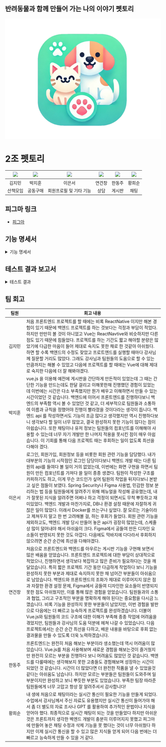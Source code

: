 ## 반려동물과 함께 만들어 가는 나의 이야기 펫토리

![펫토리 아이콘](./images/펫토리아이콘.PNG)

# 2조 펫토리

| [![](https://avatars.githubusercontent.com/u/103301589?v=4)](https://github.com/kimjm9911) | [![](https://avatars.githubusercontent.com/u/87793524?v=4)](https://github.com/dispear) | [![](https://avatars.githubusercontent.com/u/174981455?v=4)](https://github.com/eunseo-76) | [![](https://avatars.githubusercontent.com/u/158060587?v=4)](https://github.com/ygc1994) | [![](https://avatars.githubusercontent.com/u/132972216?v=4)](https://github.com/HanDJ00) | [![](https://avatars.githubusercontent.com/u/83564484?v=4)](https://github.com/aosskfdlrla)|
|:---:|:---:|:---:|:---:|:---:|:---:|
| 김지민 | 박지훈 | 이은서 | 연건창 | 한동주 | 황희순
|산책모임|공동구매|회원프로필 및 기타 기능|상담|게시판|채팅|





## 피그마 링크


-
    [피그마](https://www.figma.com/design/xHsWy8FOgeCmCMxA1W3EFK/Pettory?node-id=258-16373&node-type=frame&t=kA2v01Ccj4yhCz7Y-0)
    

  
## 기능 명세서
<details>
  <summary>기능 명세서</summary>
  <div markdown="1">

### 채팅

 <details>
   <summary>채팅</summary>
   <div markdown="2">

- 채팅
    
    ## 채팅 조회 기능
    
    - 입력 된 채팅을 조회할 수 있다.
    
    ![채팅 조회 기능](./images/이미지/채팅/채팅%201.png)
    
    ## 채팅 입력 기능
    
    - 채팅을 입력한 후 입력된 채팅을 조회할 수 있다.
    
    ![채팅 입력 기능](./images/이미지/채팅/채팅%202.png)
    
    
    </div>
    </details>   

### 유저

 <details>
   <summary>유저</summary>
   <div markdown="2">

- 유저
    
    ## 유저 로그인
    
    - 로그인 할 수 있는 화면이다.
    
    ![유저 로그인](./images/이미지/유저/user_login_1.png)
    ![유저 로그인](./images/이미지/유저/user_login_2.png)
    
    ## 유저 회원가입
    
    - 회원가입을 할 수 있는 화면이다.
    
    ![유저 회원가입](./images/이미지/유저/user_register_1.png)
    ![유저 회원가입](./images/이미지/유저/user_register_2.png)

    ## 유저 회원가입 인증
    
    - 회원가입시 인증을 할 수 있는 화면이다.
    
    ![유저 회원가입 인증](./images/이미지/유저/user_verify_1.png)
    ![유저 회원가입 인증](./images/이미지/유저/user_verify_2.png)

    ## 유저 정보 조회
    
    - 유저 프로필을 조회할 수 있는 화면이다.
    
    ![유저 프로필](./images/이미지/유저/user_info_1.png)

    ## 비밀번호 찾기
    
    - 비밀번호를 찾을 수 있는 화면이다.
    
    ![비밀번호 찾기](./images/이미지/유저//user_findpw_1.png)

    ## 비밀번호 변경
    
    - 비밀번호를 변경할 수 있는 화면이다.
    
    ![비밀번호 변경](./images/이미지/유저/user_changepw_1.png)

    ## 헤더
    
    - 사이트의 헤더 화면이다.
    
    ![헤더](./images/이미지/유저/user_header_1.png)

    ## 사이드 바
    
    - 사이트의 사이드 바이다.
    
    ![사이드 바](./images/이미지/유저/user_sidemenu_1.png)
    
    
    </div>
    </details>   



### 게시판

 <details>
   <summary>게시판</summary>
   <div markdown="2">

- 게시판
    
    ## 게시글 조회
    
    - 게시글 내용을 조회할 수 있는 화면이다.
    
    ![게시글 조회](./images/이미지/게시판/게시글%20조회.PNG)
    
    ## 게시글 댓글
    
    - 게시글 댓글을 조회할 수 있는 화면이다.
    
    ![게시글 댓글](./images/이미지/게시판/게시글%20댓글.PNG)

    ## 게시글 작성
    
    - 게시글을 작성할 수 있는 화면이다.
    
    ![게시글 작성](./images/이미지/게시판/게시글%20작성.PNG)
    

    ## 카테고리 메인
    
    - 카테고리 목록을 조회,수정,삭제,생성 할 수 있는 화면이다.
    
    ![카테고리 메인](./images/이미지/게시판/카테고리%20메인.PNG)
    
    </div>
    </details>   




### 공동구매

 <details>
   <summary>공동구매</summary>
   <div markdown="2">

- 공동구매
    
    ## 모임방 목록
    
    - 모임방 목록을 확인할 수 있는 화면이다.
    
    ![모임방 목록](./images/이미지/공동구매/모임방%20목록%20화면.png)
    
    ## 모임방 화면
    
    - 모임방 세부 내용을 확인할 수 있는 화면이다.
    
    ![모임방 화면](./images/이미지/공동구매/모임방%20화면.png)

    ## 모임방 생성
    
    - 모임방을 생성할 수 있는 화면이다.
    
    ![모임방 생성](./images/이미지/공동구매/모임방%20생성.png)
    

    ## 모임방 수정 
    
    - 모임방을 수정 할 수 있는 화면이다.
    
    ![모임방 수정](./images/이미지/공동구매/공동구매%20참가%20화면.png)

    ## 공동구매 참가
    
    - 공동구매에 참가할 수 있는 화면이다.
    
    ![공동구매 참가](./images/이미지/공동구매/공동구매%20참가%20화면.png)


    
    </div>
    </details>   

### 산책모임

 <details>
   <summary>산책모임</summary>
   <div markdown="2">

- 산책모임
    
    ## 산책 모임 목록
    
    - 산책 모임 목록을 확인할 수 있는 화면이다.
    
    ![산책 모임 목록](./images/이미지/산책모임/산책%20모임%20목록.png)
    
    ## 산책 모임 생성
    
    - 산책 모임을 생성할 수 있는 화면이다.
    
    ![산책 모임 생성](./images/이미지/산책모임/산책%20모임%20생성.png)
 
    </div>
    </details>   



### 상담

 <details>
   <summary>상담</summary>
   <div markdown="2">

- 상담
    
    ## 상담 목록
    
    - 상담 목록을 확인할 수 있는 화면이다.
    
    ![상담 목록](./images/이미지/상담/상담_목록_1.png)
    ![상담 목록](./images/이미지/상담/상담_목록_2.png)
    ![상담 목록](./images/이미지/상담/상담_목록_3.png)
    
    ## 상담 상세 조회
    
    - 상담 내용을 상세 조회 할 수 있는 화면이다.
    
    ![상담 상세 조회](./images/이미지/상담/상담_상세%20조회_1.png)

     ## 상담 검색
    
    - 상담 제목을 검색할 수 있는 화면이다.
    
    ![상담 검색](./images/이미지/상담/상담_검색_1.png)

     ## 상담 답변 작성
    
    - 상담 답변을 작성할 수 있는 화면이다.
    
    ![상담 답변 작성](./images/이미지/상담/상담_답변%20작성_1.png)
    ![상담 답변 작성](./images/이미지/상담/상담_답변%20작성_2.png)

     ## 상담 재답변 작성
    
    - 상담 재답변을 작성할 수 있는 화면이다.
    
    ![상담 재답변 작성](./images/이미지/상담/상담_재답변%20작성_1.png)

     ## 상담 카테고리
    
    - 상담 카테고리를 조회할 수 있는 화면이다.
    
    ![상담 카테고리](./images/이미지/상담/상담_카테고리_1.png)

     ## 상담 질문 작성

    - 상담 질문을 작성할 수 있는 화면이다.
    
    ![상담 질문 작성](./images/이미지/상담/상담_질문%20작성_1.png)

     ## 상담 질문 수정
    
    - 상담 질문을 수정할 수 있는 화면이다.
    
    ![상담 질문 수정](./images/이미지/상담/상담_질문%20수정_1.png)

     ## 상담 질문 삭제
    
    - 상담 질문을 수정할 수 있는 화면이다.
    
    ![상담 질문 삭제](./images/이미지/상담/상담_질문%20삭제_1.png)
 
    </div>
    </details>   


</div>
</details> 

## 테스트 결과 보고서
<details>
  <summary>테스트 결과</summary>
  <div markdown="1">



### 채팅

 <details>
   <summary>채팅</summary>
   <div markdown="2">

- 채팅
    
    ## 채팅 방 생성 기능
    
    - 채팅 방 생성에 관한 기능을 영상으로 설명 첨부하였음
  - -
    [채팅 설명 영상](https://www.youtube.com/watch?v=ltngrBQs1Bk)
    https://www.youtube.com/watch?v=ltngrBQs1Bk


    </div>
    </details>   
    

### 게시판

 <details>
   <summary>게시판</summary>
   <div markdown="2">

- 게시판
    
    ## 게시글 홈
    
    ![게시글 홈](./images/gif/게시판/1.게시판%20홈.gif)

    ## 게시글 조회
    
    ![게시글 조회](./images/gif/게시판/2.게시글%20조회.gif)

    ## 게시글 생성
    
    ![게시글 생성](./images/gif/게시판/3.게시글%20생성.gif)

    ## 카테고리 조회
    
    ![카테고리 조회](./images/gif/게시판/4.카테고리%20조회.gif)

    ## 카테고리 생성
    
    ![카테고리 생성](./images/gif/게시판/5.카테고리%20생성.gif)

    ## 카테고리 수정
    
    ![카테고리 수정](./images/gif/게시판/6.카테고리%20수정.gif)

    ## 카테고리 삭제
    
    ![카테고리 삭제](./images/gif/게시판/7.카테고리%20삭제.gif)
 
     </div>
    </details>   
    
### 상담

 <details>
   <summary>게시판</summary>
   <div markdown="2">

- 상담

    ## 상담 목록 조회
    
    ![상담 목록 조회](./images/gif/상담/상담%20목록%20조회.gif)

    ## 상담 상세 조회
    
    ![상담 상세 조회](./images/gif/상담/상담%20상세%20조회.gif)

    ## 상담 작성
    
    ![상담 작성](./images/gif/상담/상담%20작성.gif)

    
    </div>
    </details>   
    

### 공동구매

 <details>
   <summary>게시판</summary>
   <div markdown="2">

- 공동구매

    ## 로그인 후 목록 입장
    
    ![로그인 후 목록 입장](./images/gif/공동구매/1.%20로그인%20후%20목록%20입장.gif)

    ## 즐겨찾기 체크 및 모음 목록 전환
    
    ![즐겨찾기 체크 및 모음 목록 전환](./images/gif/공동구매/2.%20즐겨찾기%20체크%20및%20모임%20목록%20전환.gif)

    ## 공동구매 모임방 참가
    
    ![공동구매 모임방 참가](./images/gif/공동구매/3.%20공동구매%20모임방%20참가.gif)

    ## 참가자 목록 조회
    
    ![참가자 목록 조회](./images/gif/공동구매/4.%20참가자%20목록%20조회.gif)

    ## 공동구매 참가
    
    ![공동구매 참가](./images/gif/공동구매/5.%20공동구매%20참가.gif)

    ## 공동구매 참가 취소
    
    ![공동구매 참가 취소](./images/gif/공동구매/6.%20공동구매%20참가%20취소.gif)

    ## 공동구매 모임방 나가기
    
    ![공동구매 모임방 나가기](./images/gif/공동구매/7.%20공동구매%20모임방%20나가기.gif)

    ## 공동구매 모임방 검색
    
    ![공동구매 모임방 검색](./images/gif/공동구매/공동구매%20모임방%20검색.gif)

    ## 공동구매 모임방 자동 마감
    
    ![공동구매 모임방 자동 마감](./images/gif/공동구매/공동구매%20모임방%20자동%20마감.gif)

    ## 모임방 강퇴
    
    ![모임방 강퇴](./images/gif/공동구매/모임방%20강퇴.gif)

    ## 모임방 생성
    
    ![모임방 생성](./images/gif/공동구매/모임방%20생성.gif)

    ## 모임방 수정
    
    ![모임방 수정](./images/gif/공동구매/모임방%20수정.gif)

    ## 현재 참여한 모임방 바로참가
    
    ![현재 참여한 모임방 바로참가](./images/gif/공동구매/현재%20참여한%20모임방%20바로참가.gif)

    ## 회원 정보보기
    
    ![회원 정보보기](./images/gif/공동구매/회원%20정보보기.gif)

    </div>
    </details> 

### 산책모임

 <details>
   <summary>산책모임</summary>
   <div markdown="2">

- 산책모임

    ## 산책모임 이동
    
    ![산책모임 이동](./images/gif/산책모임/산책모임_이동_1.gif)

    ## 산책모임 검색
    
    ![산책모임 검색](./images/gif/산책모임/산책모임_산책모임검색_2.gif)

    ## 산책모임 생성
    
    ![산책모임 생성](./images/gif/산책모임/산책모임_산책모임생성_3.gif)

    ## 산책모임 신청
    
    ![산책모임 신청](./images/gif/산책모임/산책모임_산책모임신청_4.gif)

    ## 산책모임 수정
    
    ![산책모임 수정](./images/gif/산책모임/산책모임_산책모임수정_5.gif)

    ## 산책모임 삭제
    
    ![산책모임 삭제](./images/gif/산책모임/산책모임_산책모임삭제_6.gif)

    ## 가입한 산책모임 조회
    
    ![가입한 산책모임 조회](./images/gif/산책모임/산책모임_가입한산책모임조회및산책기록조회_7.gif)

    ## 산책기록 생성
    
    ![산책기록 생성](./images/gif/산책모임/산책모임_산책기록생성_8.gif)

    ## 신청자 조회
    
    ![신청자 조회](./images/gif/산책모임/산책모임_신청자보기_9.gif)

    ## 탈퇴
    
    ![탈퇴](./images/gif/산책모임/산책모임_탈퇴하기_10.gif)

  
    </div>
    </details> 


### 유저

 <details>
   <summary>유저</summary>
   <div markdown="2">

- 유저

    ## 로그인
    
    ![로그인](./images/gif/유저/user_login_1.gif)

    ## 회원가입
    
    ![회원가입](./images/gif/유저/user_register_1.gif)

    ## 회원가입 인증
    
    ![회원가입 인증](./images/gif/유저/user_verify_1.gif)

    ## 회원가입 성공
    
    ![회원가입 성공](./images/gif/유저/user_success_1.gif)

    ## 유저 프로필 조회
    
    ![유저 프로필 조회](./images/gif/유저/user_info_1.gif)


    ## 비밀번호 찾기
    
    ![비밀번호 찾기](./images/gif/유저/user_findpw_1.gif)


    ## 비밀번호 변경
    
    ![ 비밀번호 변경](./images/gif/유저/user_changepw_1.gif)
    

    </div>
    </details> 

  </div>
</details> 

## 팀 회고

|   팀원   | 회고 내용 |
|:---:|-----------|
| 김지민 | 처음 프론트엔드 프로젝트를 할 때에는 비록 ReactNative 이지만 해본 경험이 있기 때문에 백엔드 프로젝트를 하는 것보다는 걱정과 부담이 적었다. 하지만 만만히 볼 것이 아니었고 Vue는 ReactNavtive와 비슷하지만 다른 점도 있기 때문에 힘들었다. 프로젝트를 하는 기간도 짧고 해야할 분량은 많았기에 다급한 마음이 들어 제대로 숙지도 못한 채로 한 것같아 아쉬웠다. 하면 할 수록 백엔드의 수정도 잦았고 프로트엔드를 실행할 때마다 강사님께 질문할 거리도 많았다. 그래도 강사님과 팀원들의 도움으로 할 수 있는 만큼까지는 해볼 수 있었고 다음에 프로젝트를 할 때에는 Vue에 대해 제대로 숙지한 다음에 더 잘 해봐야겠다. |
| 박지훈 | vue.js 을 이용해 예전에 게시판을 간단하게 만든적이 있었는데 그 때는 간단한 기능을 만드는데도 한달 걸리고 이해못한채 진행했던 경험이 있었는데 이번에는 시간은 다소 부족했지만 뭔가 배우고 이해하면서 만들 수 있는 시간이었던 것 같습니다. 백엔드에 이어서 프론트엔드를 진행하다보니 백엔드의 부족함 역시 볼 수 있었던 것 같고, 더 세부적으로 팀원들과 소통하여 이름과 규칙을 정했어야 진행이 빨라졌을 것이다라는 생각이 듭니다. 백엔드 api 를 작성하면서도 기능이 조금 많다고 생각했지만 역시 진행하다보니 생각보다 할 일이 너무 많았고, 결국 완성하지 못한 기능이 많다는 점이 아쉽습니다. 또한 채팅이나 유저 정보는 팀원들의 컴포넌트를 이해해야 사용할 수 있는데 너무 자기 개발만 한 나머지 적용을 못시킨 점이 매우 아쉽습니다. 이 기회를 통해 다음 프로젝트 때는 후회하는 일이 없도록 최선을 다해야 겠다. |
| 이은서 | 로그인, 회원가입, 회원정보 등을 비롯한 회원 관련 기능을 담당했다. 내가 대부분의 기능의 시작점인 로그인 담당이다보니 백엔드 개발 때는 다른 팀원의 api를 들여다 볼 일이 거의 없었는데, 이번에는 화면 구현을 하면서 팀원이 만든 컴포넌트를 가져다 쓸 일이 종종 생겼다. 팀원이 작성한 구조를 카피하기도 하고, 이게 무슨 코드인가 싶어 팀원의 작업을 뒤지다보니 본받고 싶은 점들이 보였다. Spring Security나 Figma 사용법, 민감한 정보 분리하는 법 등을 팀원들에게 알려주기 위해 메뉴얼을 작성해 공유했는데, 내가 잘못된 지식을 알려주면 어쩌나 하고 걱정이 되면서도 무척 뿌듯하고 재미있었다. 백엔드 개발과 마찬가지로, DB나 환경 설정 때문에 자잘하게 귀찮은 일이 많았다. 이래서 Docker를 쓰는구나 싶었다. 잘 모르는 기술이라고 제쳐두지 말고 한 번 고려해볼 걸, 하는 후회가 들었다. 회원 관련 기능을 제외하고도, 백엔드 개발 당시 만들어 놓은 api가 굉장히 많았는데, 스케줄 상 많이 덜어내야 해서 아쉬움이 크다. Figma에서 공들여 만든 디자인 요소들이 반영되지 못한 것도 아깝다. 다음에도 막바지에 다다라서 후회하지 않으려면 순간 순간에 최선을 다해야겠다. |
| 연건창 | 처음으로 프론트엔드와 백엔드를 아우르는 게시판 기능을 구현해 보면서 많은 배움을 얻었습니다. 프론트엔드 프로젝트에 대한 부담이 상대적으로 적었으나, 진행하면서 생각보다 복잡하고 많은 준비가 필요하다는 것을 깨달았습니다. 특히 짧은 프로젝트 기간 동안 다급하게 작업하다 보니 기능을 완성하지 못한 부분과 제대로 숙지하지 못한 채 넘어간 부분들이 아쉬움으로 남았습니다. 백엔드와 프론트엔드의 조화가 제대로 이루어지지 않은 점과 자잘한 환경 설정 문제, Figma에서 공들여 디자인한 요소들이 반영되지 못한 점도 아쉬웠지만, 이를 통해 많은 경험을 얻었습니다. 팀원들과의 소통과 협업, 그리고 구조적인 부분을 명확하게 해야 된다는 중요함을 다시금 느꼈습니다. 비록 기능을 완성하지 못한 부분들이 남았지만, 이번 경험을 발판으로 다음에는 더 빠르고 능숙하게 프로젝트를 완성하겠습니다. 더불어 Vue.js와 팀원들의 코드 구조에 대한 이해가 부족해 종종 작업에 어려움을 겪었지만, 팀원들과 강사님의 도움 덕분에 헤쳐 나갈 수 있었습니다. 다음 프로젝트에서는 순간 순간 최선을 다하고, 배운 내용을 바탕으로 후회 없는 결과물을 만들 수 있도록 더욱 노력하겠습니다. |
| 한동주 | 프론트엔드는 완전히 처음 해보는 부분이라 생소했는데 역시 어려움이 많았습니다. Vue.js를 처음 사용해보며 새로운 경험을 해보는것이 즐거웠지만 완전히 모르는 부분을 진행하다 보니 어려움도 많았던 것 같습니다. 백엔드를 다룰때에는 생각해보지 못한 고충들도 경험해보며 성장하는 시간이 되었던 것 같습니다. 시간이 더 많았다면 더 완전한 작품을 낼 수 있었을것 같다는 아쉬움도 남습니다. 하지만 모르는 부분들은 팀원들이 도와주며 일부분이지만 완성하고 보니 뿌듯한 부분도 있었습니다. 부족한 팀장 따라준 팀원들에게 너무 고맙고 항상 잘 알려주셔서 감사합니다!  |
| 황희순 &nbsp;&nbsp;&nbsp;&nbsp;&nbsp;&nbsp;&nbsp;&nbsp;&nbsp;&nbsp;&nbsp;&nbsp; | 내 생에 처음으로 채팅이라는 실시간 통신이 필요한 기능을 만들게 되었다. 수업에서 강사님께서 주신 자료도 유용했지만 실시간 통신이 들어가야 해서 좀 더 별도의 자료 조사나 GPT 를 활용하여 추가적인 문법이나 지식을 얻어야 했다. 최종적으로 실시간 채팅이 되는 것을 만들었다 하지만 아쉬운 것은 프론트까지 생각한 벡엔드 개발이 충분히 이루어지지 못했고 피그마에 만들어 놓은 채팅 수정과 삭제 기능을 못 했다는 것이 너무 아쉬웠다 하지만 이제 실시간 통신을 할 수 있고 많은 지식들 얻게 되어 다음 번에는 더 빠르고 능숙하게 만들 수 있을 거 같다. |
